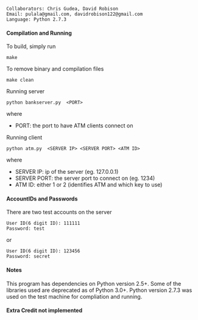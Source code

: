 	Collaborators: Chris Gudea, David Robison
	Email: pulala@gmail.com, davidrobison122@gmail.com
	Language: Python 2.7.3

#### Compilation and Running
To build, simply run

    make

To remove binary and compilation files

    make clean

Running server

	python bankserver.py  <PORT> 

where

* PORT: the port to have ATM clients connect on

Running client

	python atm.py  <SERVER IP> <SERVER PORT> <ATM ID> 

where

* SERVER IP: ip of the server (eg. 127.0.0.1)
* SERVER PORT: the server port to connect on (eg. 1234)
* ATM ID: either 1 or 2 (identifies ATM and which key to use)

#### AccountIDs and Passwords
There are two test accounts on the server

	User ID(6 digit ID): 111111
	Password: test

or

	User ID(6 digit ID): 123456
	Password: secret

#### Notes
This program has dependencies on Python version 2.5+. Some of the libraries
used are deprecated as of Python 3.0+. Python version 2.7.3 was used on the test
machine for compliation and running.

#### Extra Credit not implemented
